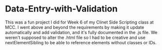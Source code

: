 # Data-Entry-with-Validation

This was a fun project I did for Week 6 of my Clinet Side Scripting class at MCC. I went above and beyond the requirements by making it update automatically and add validation, and it's fully documented in the .js file. We weren't supposed to alter the .html file so I had to be creative and use nextElementSibling to be able to reference elements without classes or IDs.
